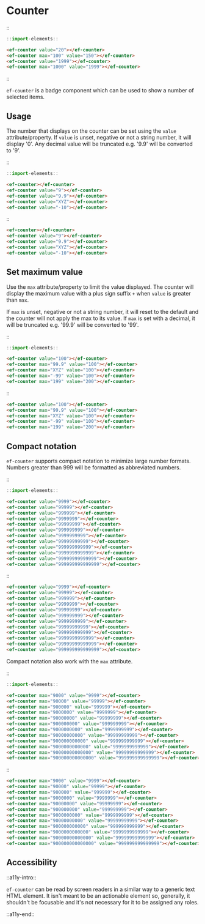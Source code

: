<!--
type: page
title: Counter
location: ./elements/counter
layout: default
-->

# Counter

::
```javascript
::import-elements::
```
```html
<ef-counter value="20"></ef-counter>
<ef-counter max="100" value="150"></ef-counter>
<ef-counter value="1999"></ef-counter>
<ef-counter max="1000" value="1999"></ef-counter>
```
::

`ef-counter` is a badge component which can be used to show a number of selected items.

## Usage
The number that displays on the counter can be set using the `value` attribute/property. If `value` is unset, negative or not a string number, it will display '0'. Any decimal value will be truncated e.g. '9.9' will be converted to '9'.

::
```javascript
::import-elements::
```
```html
<ef-counter></ef-counter>
<ef-counter value="9"></ef-counter>
<ef-counter value="9.9"></ef-counter>
<ef-counter value="XYZ"></ef-counter>
<ef-counter value="-10"></ef-counter>
```
::

```html
<ef-counter></ef-counter>
<ef-counter value="9"></ef-counter>
<ef-counter value="9.9"></ef-counter>
<ef-counter value="XYZ"></ef-counter>
<ef-counter value="-10"></ef-counter>
```
## Set maximum value
Use the `max` attribute/property to limit the value displayed. The counter will display the maximum value with a plus sign suffix `+` when `value` is greater than `max`.

If `max` is unset, negative or not a string number, it will reset to the default and the counter will not apply the max to its value. If `max` is set with a decimal, it will be truncated e.g. '99.9' will be converted to '99'.


::
```javascript
::import-elements::
```
```html
<ef-counter value="100"></ef-counter>
<ef-counter max="99.9" value="100"></ef-counter>
<ef-counter max="XYZ" value="100"></ef-counter>
<ef-counter max="-99" value="100"></ef-counter>
<ef-counter max="199" value="200"></ef-counter>
```
::

```html
<ef-counter value="100"></ef-counter>
<ef-counter max="99.9" value="100"></ef-counter>
<ef-counter max="XYZ" value="100"></ef-counter>
<ef-counter max="-99" value="100"></ef-counter>
<ef-counter max="199" value="200"></ef-counter>
```

## Compact notation
`ef-counter` supports compact notation to minimize large number formats. Numbers greater than 999 will be formatted as abbreviated numbers.

::
```javascript
::import-elements::
```
```html
<ef-counter value="9999"></ef-counter>
<ef-counter value="99999"></ef-counter>
<ef-counter value="999999"></ef-counter>
<ef-counter value="9999999"></ef-counter>
<ef-counter value="99999999"></ef-counter>
<ef-counter value="999999999"></ef-counter>
<ef-counter value="9999999999"></ef-counter>
<ef-counter value="99999999999"></ef-counter>
<ef-counter value="999999999999"></ef-counter>
<ef-counter value="9999999999999"></ef-counter>
<ef-counter value="99999999999999"></ef-counter>
<ef-counter value="999999999999999"></ef-counter>
```
::

```html
<ef-counter value="9999"></ef-counter>
<ef-counter value="99999"></ef-counter>
<ef-counter value="999999"></ef-counter>
<ef-counter value="9999999"></ef-counter>
<ef-counter value="99999999"></ef-counter>
<ef-counter value="999999999"></ef-counter>
<ef-counter value="9999999999"></ef-counter>
<ef-counter value="99999999999"></ef-counter>
<ef-counter value="999999999999"></ef-counter>
<ef-counter value="9999999999999"></ef-counter>
<ef-counter value="99999999999999"></ef-counter>
<ef-counter value="999999999999999"></ef-counter>
```

Compact notation also work with the `max` attribute.

::
```javascript
::import-elements::
```
```html
<ef-counter max="9000" value="9999"></ef-counter>
<ef-counter max="90000" value="99999"></ef-counter>
<ef-counter max="900000" value="999999"></ef-counter>
<ef-counter max="9000000" value="9999999"></ef-counter>
<ef-counter max="90000000" value="99999999"></ef-counter>
<ef-counter max="900000000" value="999999999"></ef-counter>
<ef-counter max="9000000000" value="9999999999"></ef-counter>
<ef-counter max="90000000000" value="99999999999"></ef-counter>
<ef-counter max="900000000000" value="999999999999"></ef-counter>
<ef-counter max="9000000000000" value="9999999999999"></ef-counter>
<ef-counter max="90000000000000" value="99999999999999"></ef-counter>
<ef-counter max="900000000000000" value="999999999999999"></ef-counter>
```
::

```html
<ef-counter max="9000" value="9999"></ef-counter>
<ef-counter max="90000" value="99999"></ef-counter>
<ef-counter max="900000" value="999999"></ef-counter>
<ef-counter max="9000000" value="9999999"></ef-counter>
<ef-counter max="90000000" value="99999999"></ef-counter>
<ef-counter max="900000000" value="999999999"></ef-counter>
<ef-counter max="9000000000" value="9999999999"></ef-counter>
<ef-counter max="90000000000" value="99999999999"></ef-counter>
<ef-counter max="900000000000" value="999999999999"></ef-counter>
<ef-counter max="9000000000000" value="9999999999999"></ef-counter>
<ef-counter max="90000000000000" value="99999999999999"></ef-counter>
<ef-counter max="900000000000000" value="999999999999999"></ef-counter>
```

## Accessibility
::a11y-intro::

`ef-counter` can be read by screen readers in a similar way to a generic text HTML element. It isn't meant to be an actionable element so, generally, it shouldn't be focusable and it's not necessary for it to be assigned any roles.

::a11y-end::
